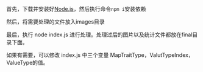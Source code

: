 首先，下载并安装好[Node.js](https://nodejs.org/zh-cn/)，然后执行命令`npm i`安装依赖

然后，将需要处理的文件放入images目录

最后，执行 node index.js 进行处理。处理过后的图片以及统计文件都放在final目录下面。

如果有需要，可以修改 index.js 中三个变量 MapTraitType，ValutTypeIndex，ValueType的值。